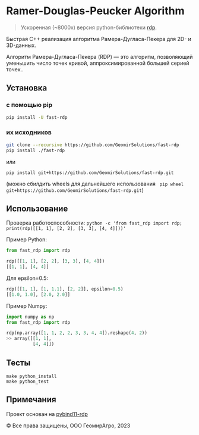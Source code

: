 # Ramer-Douglas-Peucker Algorithm

>   Ускоренная (~8000x) версия python-библиотеки [rdp](https://pypi.org/project/rdp/).

Быстрая C++ реализация алгоритма Рамера-Дугласа-Пекера для 2D- и 3D-данных.

Алгоритм Рамера-Дугласа-Пекера (RDP) — это алгоритм, позволяющий уменьшить число точек кривой, аппроксимированной большей серией точек..


## Установка

### с помощью pip

```bash
pip install -U fast-rdp
```

### их исходников

```bash
git clone --recursive https://github.com/GeomirSolutions/fast-rdp
pip install ./fast-rdp
```

или

```
pip install git+https://github.com/GeomirSolutions/fast-rdp.git
```

(можно сбилдить wheels для дальнейшего использования ` pip wheel git+https://github.com/GeomirSolutions/fast-rdp.git`)

## Использование

Проверка работоспособности: `python -c 'from fast_rdp import rdp; print(rdp([[1, 1], [2, 2], [3, 3], [4, 4]]))'`

Пример Python:

```python
from fast_rdp import rdp

rdp([[1, 1], [2, 2], [3, 3], [4, 4]])
[[1, 1], [4, 4]]
```

Для epsilon=0.5:

```python
rdp([[1, 1], [1, 1.1], [2, 2]], epsilon=0.5)
[[1.0, 1.0], [2.0, 2.0]]
```

Пример Numpy:

```python
import numpy as np
from fast_rdp import rdp

rdp(np.array([1, 1, 2, 2, 3, 3, 4, 4]).reshape(4, 2))
>> array([[1, 1],
          [4, 4]])
```

## Тесты

```
make python_install
make python_test
```

## Примечания

Проект основан на [pybind11-rdp](https://github.com/cubao/pybind11-rdp)

© Все права защищены, ООО ГеомирАгро, 2023
